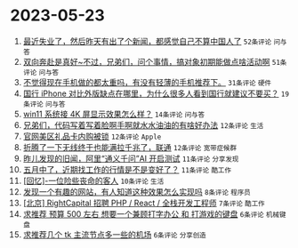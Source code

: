 # 2023-05-23

1. [最近失业了，然后昨天有出了个新闻，都感觉自己不算中国人了](https://www.v2ex.com/t/942133) `52条评论` `问与答`
1. [双向奔赴是真好~不过，兄弟们，问个事情，搞对象初期能做点啥活动啊](https://www.v2ex.com/t/942129) `51条评论` `问与答`
1. [不觉得现在手机做的都太重吗，有没有轻薄的手机推荐下。](https://www.v2ex.com/t/942118) `31条评论` `硬件`
1. [国行 iPhone 对比外版缺点在哪里，为什么很多人看到国行就建议不要买？](https://www.v2ex.com/t/942128) `19条评论` `问与答`
1. [win11 系统接 4K 屏显示效果怎么样？](https://www.v2ex.com/t/942113) `14条评论` `问与答`
1. [兄弟们，代码写着写着脸啊手啊就水水油油的有啥好办法](https://www.v2ex.com/t/942140) `12条评论` `生活`
1. [官网美区礼品卡内购被锁](https://www.v2ex.com/t/942132) `12条评论` `Apple`
1. [折腾了一下无线终于也能满拉千兆了，联通](https://www.v2ex.com/t/942120) `12条评论` `宽带症候群`
1. [昨儿发现的旧闻，阿里“通义千问”AI 开启测试](https://www.v2ex.com/t/942139) `11条评论` `分享发现`
1. [五月中了，近期找工作的行情是不是变好了？](https://www.v2ex.com/t/942136) `11条评论` `酷工作`
1. [[回忆]-一位险些丧命的客人](https://www.v2ex.com/t/942114) `10条评论` `生活`
1. [发现一个有趣的网站，有人知道这种效果怎么实现吗](https://www.v2ex.com/t/942149) `8条评论` `程序员`
1. [[北京] RightCapital 招聘 PHP / React / 全栈开发工程师](https://www.v2ex.com/t/942131) `7条评论` `酷工作`
1. [求推荐 预算 500 左右 想要一个兼顾打字办公 和 打游戏的键盘](https://www.v2ex.com/t/942130) `6条评论` `机械键盘`
1. [求推荐几个 tk 主流节点多一些的机场](https://www.v2ex.com/t/942112) `6条评论` `分享创造`
